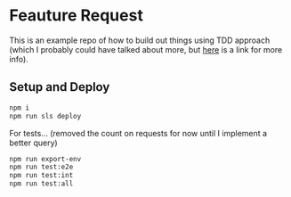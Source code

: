 # Feauture Request

This is an example repo of how to build out things using TDD approach (which I probably could have talked about more, but [here](https://www.obeythetestinggoat.com/book/pre-requisite-installations.html) is a link for more info).


## Setup and Deploy

```sh
npm i
npm run sls deploy
```

For tests... (removed the count on requests for now until I implement a better query)

```sh
npm run export-env
npm run test:e2e
npm run test:int
npm run test:all
```

